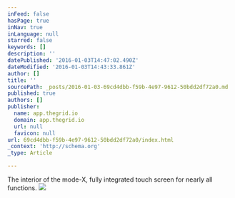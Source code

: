 ```yaml
---
inFeed: false
hasPage: true
inNav: true
inLanguage: null
starred: false
keywords: []
description: ''
datePublished: '2016-01-03T14:47:02.490Z'
dateModified: '2016-01-03T14:43:33.861Z'
author: []
title: ''
sourcePath: _posts/2016-01-03-69cd4dbb-f59b-4e97-9612-50bdd2df72a0.md
published: true
authors: []
publisher:
  name: app.thegrid.io
  domain: app.thegrid.io
  url: null
  favicon: null
url: 69cd4dbb-f59b-4e97-9612-50bdd2df72a0/index.html
_context: 'http://schema.org'
_type: Article

---
```

The interior of the mode-X, fully integrated touch screen for nearly all functions.
![](https://imgflo.herokuapp.com/graph/vahj1ThiexotieMo/585501074a30d67021a07ef47d2d2659/passthrough.jpg?height=600&input=https%3A%2F%2Fs3-us-west-2.amazonaws.com%2Fthe-grid-img%2Fp%2F9b8c8b7a5a225161926c68ca6023618364f80496.jpg)